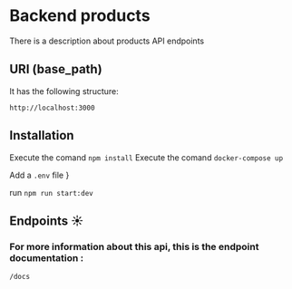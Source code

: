 # Backend products

There is a description about products API endpoints 

## URI (base_path)
It has the following structure:

`http://localhost:3000`

## Installation
Execute the comand `npm install`
Execute the comand `docker-compose up`

Add a `.env` file 
}

run `npm run start:dev`

## Endpoints ☀️

### For more information about this api, this is the endpoint documentation : 

`/docs`

